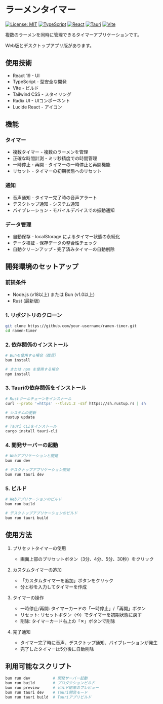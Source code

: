 # ラーメンタイマー

[![License: MIT](https://img.shields.io/badge/License-MIT-yellow.svg)](https://opensource.org/licenses/MIT)
[![TypeScript](https://img.shields.io/badge/TypeScript-007ACC?style=flat&logo=typescript&logoColor=white)](https://www.typescriptlang.org/)
[![React](https://img.shields.io/badge/React-20232A?style=flat&logo=react&logoColor=61DAFB)](https://reactjs.org/)
[![Tauri](https://img.shields.io/badge/Tauri-FFC131?style=flat&logo=tauri&logoColor=black)](https://tauri.app/)
[![Vite](https://img.shields.io/badge/Vite-646CFF?style=flat&logo=vite&logoColor=white)](https://vitejs.dev/)

複数のラーメンを同時に管理できるタイマーアプリケーションです。

Web版とデスクトップアプリ版があります。

## 使用技術

- React 19 - UI
- TypeScript - 型安全な開発
- Vite - ビルド
- Tailwind CSS - スタイリング
- Radix UI - UIコンポーネント
- Lucide React - アイコン

## 機能

### タイマー

- 複数タイマー - 複数のラーメンを管理
- 正確な時間計測 - ミリ秒精度での時間管理
- 一時停止・再開 - タイマーの一時停止と再開機能
- リセット - タイマーの初期状態へのリセット

### 通知

- 音声通知 - タイマー完了時の音声アラート
- デスクトップ通知 - システム通知
- バイブレーション - モバイルデバイスでの振動通知

### データ管理

- 自動保存 - localStorage によるタイマー状態の永続化
- データ検証 - 保存データの整合性チェック
- 自動クリーンアップ - 完了済みタイマーの自動削除

## 開発環境のセットアップ

### 前提条件

- Node.js (v18以上) または Bun (v1.0以上)
- Rust (最新版)

### 1. リポジトリのクローン

```bash
git clone https://github.com/your-username/ramen-timer.git
cd ramen-timer
```

### 2. 依存関係のインストール

```bash
# Bunを使用する場合（推奨）
bun install

# または npm を使用する場合
npm install
```

### 3. Tauriの依存関係をインストール

```bash
# Rustツールチェーンをインストール
curl --proto '=https' --tlsv1.2 -sSf https://sh.rustup.rs | sh

# システムの更新
rustup update

# Tauri CLIをインストール
cargo install tauri-cli
```

### 4. 開発サーバーの起動

```bash
# Webアプリケーションと開発
bun run dev

# デスクトップアプリケーション開発
bun run tauri dev
```

### 5. ビルド

```bash
# Webアプリケーションのビルド
bun run build

# デスクトップアプリケーションのビルド
bun run tauri build
```

## 使用方法

1. プリセットタイマーの使用
   - 画面上部のプリセットボタン（3分、4分、5分、30秒）をクリック

2. カスタムタイマーの追加
   - 「カスタムタイマーを追加」ボタンをクリック
   - 分と秒を入力してタイマーを作成

3. タイマーの操作
   - 一時停止/再開: タイマーカードの「一時停止」/「再開」ボタン
   - リセット: リセットボタン（⟲）でタイマーを初期状態に戻す
   - 削除: タイマーカード右上の「✕」ボタンで削除

4. 完了通知
   - タイマー完了時に音声、デスクトップ通知、バイブレーションが発生
   - 完了したタイマーは5分後に自動削除

## 利用可能なスクリプト

```bash
bun run dev          # 開発サーバー起動
bun run build        # プロダクションビルド
bun run preview      # ビルド結果のプレビュー
bun run tauri dev    # Tauri開発モード
bun run tauri build  # Tauriアプリビルド
```
